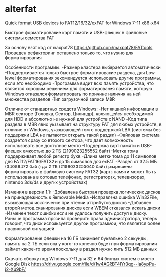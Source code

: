 # alterfat
Quick format USB devices to FAT12/16/32/exFAT for Windows 7-11 x86-x64

Быстрое форматирование карт памяти и USB-флешек в файловые системы семества FAT

За основу взят код от maxpat78 https://github.com/maxpat78/FATtools
Проведен рефакторинг, оставлено только то, что нужно для форматирования

Особенности программы:
-Размер кластера выбирается автоматически
-Поддерживается только быстрое форматирование раздела, для Low lewel форматирования рекомендуется использовать другие программы, если это необходимо
-Программа видит всю память устройства, что является хорошим решением для форматирования памяти, которую Windows отказался форматировать по причине наличия на ней множества разделов
-Тип загрузочной записи MBR

Отличие от стандартных средств Windows:
-Нет лишней информации в MBR секторе (Головка, Сектор, Цилиндр), являющейся необходимой для HDD и абсолютно не нужной для устройств с NAND
-Код типа раздела в MBR явно указывает на структуру FAT для любых устройств, в отличие от Windows, указывающей том с поддержкой LBA (системы без поддержки LBA не пытаются открыть такой раздел)
-Файловая система создается сразу со второго сектора, что дает возможность использовать все доступное место
-Поддержка карт памяти и USB-флешек емкостью до 2 ТБ (2199023255552 байт)
-Метка тома поддерживает любой регистр букв
-Длина метки тома до 11 символов для FAT12/FAT16/FAT32 и до 15 символов для exFAT
-Раздел от 32.5 МБ (34089472 байт) до 2 ТБ (2199023255040 байт) разрешено форматировать в файловую систему FAT32 (карта памяти может быть использована в сотовых телефонах, регистраторах, телевизорах, nintendo 3ds/ds и других устройствах)

Измения в версии 1.1:
-Добавлена быстрая проверка логических дисков на принадлежность к Removable Media
-Исправлена ошибка Win32File, вызывающая исключение при чтении аттрибутов дисков
-Добавлен второй метод сканирования дисков если WBEM отказался искать диски
-Изменен текст ошибки если не удалось получить доступ к диску. Раньше программа просила проверить права администратора, теперь говорит, что диск используется другой программой, что является более правильной ситуацией

Форматирование флешки на 16 ГБ занимает буквально 2 секунды, память на 2 ТБ если она у кого-то конечно будет при форматировании займет какое-то время поскольку в раздел нужно лить 512 МБ данных

Скачать сборку под Windows 7-11 для 32 и 64 битных систем с моего Google Disk https://drive.google.com/file/d/1w4AGRBT4lYr3qg--Ia8ypPu-j2-Xu9bF/
